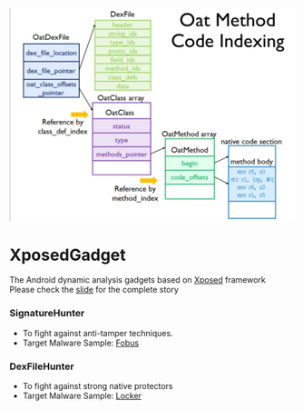 <img src="https://raw.githubusercontent.com/ZSShen/XposedGadget/master/assets/xposed_gadget_cover.jpg" width="750px/">

# XposedGadget
The Android dynamic analysis gadgets based on [Xposed] framework  
Please check the [slide] for the complete story


### SignatureHunter
+ To fight against anti-tamper techniques.  
+ Target Malware Sample: [Fobus]


### DexFileHunter
+ To fight against strong native protectors  
+ Target Malware Sample: [Locker]


[slide]:http://www.slideshare.net/ZongShenShen/toward-dynamic-analysis-of-obfuscated-android-malware
[Xposed]:https://github.com/rovo89/Xposed
[Fobus]:https://www.virustotal.com/en/file/f1ac880b89de5e76c3442320e2adb56cb33290e98c441477b7e323d989c794e2/analysis/
[Locker]:https://www.virustotal.com/en/file/38fcf6fdde08cb600b4bf8ae28288541ce82468ed6acc7f0a8ccfa040e88567c/analysis/
